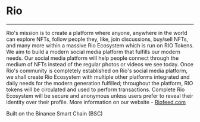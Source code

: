 <h1>Rio</h1><hr> 
<p>Rio's mission is to create a platform where anyone, anywhere in the world can explore NFTs, follow people they, like, join discussions, buy/sell NFTs, and many more within a massive Rio Ecosystem which is run on RIO Tokens. We aim to build a modern social media platform that fulfills our modern needs. Our social media platform will help people connect through the medium of NFTs instead of the regular photos or videos we see today. Once Rio's community is completely established on Rio's social media platform, we shall create Rio Ecosystem with multiple other platforms integrated and daily needs for the modern generation fulfilled; throughout the platform, RIO tokens will be circulated and used to perform transactions. Complete Rio Ecosystem will be secure and anonymous unless users prefer to reveal their identity over their profile. More information on our website - <a href="https://riofeed.com">Riofeed.com</a><p>
<p>Built on the Binance Smart Chain (BSC)</p>
